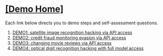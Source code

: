 # [[Demo Home]](README.md)

Each link below directs you to demo steps and self-assessment questions.

1. [DEMO1: satellite image recognition hacking via API access](DEMO1-satellite.md)
2. [DEMO2: credit fraud monitoring evasion via API access](DEMO2-creditfraud.md)
3. [DEMO3: changing movie reviews via API access](DEMO3-moviereviews.md)
4. [DEMO4: optical digit recognition hacking with full model access](DEMO4-digits.md)
